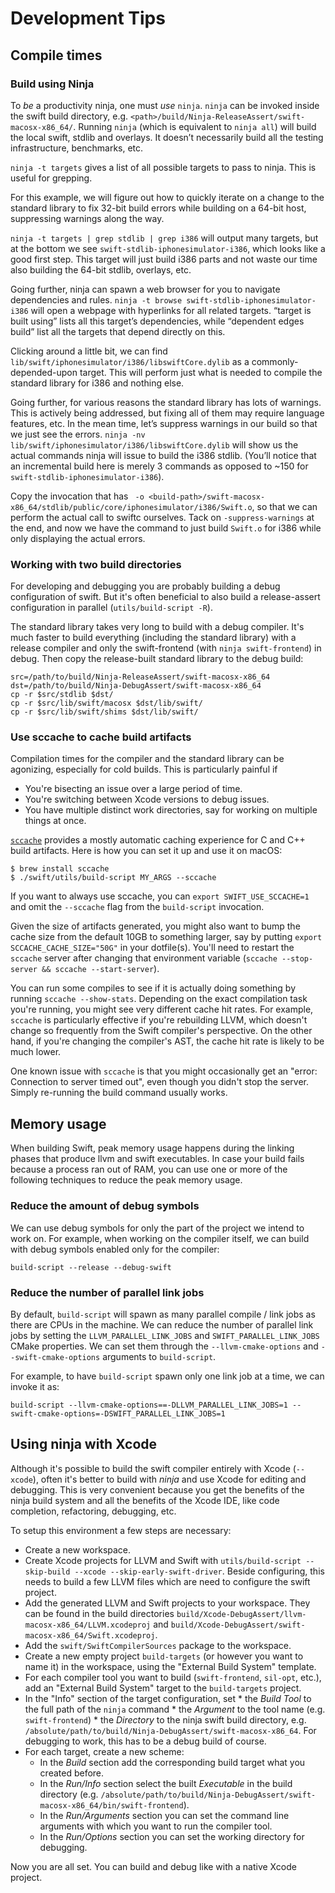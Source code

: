 # Development Tips

## Compile times

### Build using Ninja

To *be* a productivity ninja, one must *use* `ninja`. `ninja` can be invoked inside the swift build directory, e.g. `<path>/build/Ninja-ReleaseAssert/swift-macosx-x86_64/`. Running `ninja` (which is equivalent to `ninja all`) will build the local swift, stdlib and overlays. It doesn’t necessarily build all the testing infrastructure, benchmarks, etc.

`ninja -t targets` gives a list of all possible targets to pass to ninja. This is useful for grepping.

For this example, we will figure out how to quickly iterate on a change to the standard library to fix 32-bit build errors while building on a 64-bit host, suppressing warnings along the way.

`ninja -t targets | grep stdlib | grep i386` will output many targets, but at the bottom we see `swift-stdlib-iphonesimulator-i386`, which looks like a good first step. This target will just build i386 parts and not waste our time also building the 64-bit stdlib, overlays, etc.

Going further, ninja can spawn a web browser for you to navigate dependencies and rules. `ninja -t browse swift-stdlib-iphonesimulator-i386`  will open a webpage with hyperlinks for all related targets. “target is built using” lists all this target’s dependencies, while “dependent edges build” list all the targets that depend directly on this.

Clicking around a little bit, we can find `lib/swift/iphonesimulator/i386/libswiftCore.dylib` as a commonly-depended-upon target. This will perform just what is needed to compile the standard library for i386 and nothing else.

Going further, for various reasons the standard library has lots of warnings. This is actively being addressed, but fixing all of them may require language features, etc. In the mean time, let’s suppress warnings in our build so that we just see the errors. `ninja -nv lib/swift/iphonesimulator/i386/libswiftCore.dylib` will show us the actual commands ninja will issue to build the i386 stdlib. (You’ll notice that an incremental build here is merely 3 commands as opposed to ~150 for `swift-stdlib-iphonesimulator-i386`).

Copy the invocation that has  ` -o <build-path>/swift-macosx-x86_64/stdlib/public/core/iphonesimulator/i386/Swift.o`, so that we can perform the actual call to swiftc ourselves. Tack on `-suppress-warnings` at the end, and now we have the command to just build `Swift.o` for i386 while only displaying the actual errors.

### Working with two build directories
For developing and debugging you are probably building a debug configuration of swift. But it's often beneficial to also build a release-assert configuration in parallel (`utils/build-script -R`).

The standard library takes very long to build with a debug compiler. It's much faster to build everything (including the standard library) with a release compiler and only the swift-frontend (with `ninja swift-frontend`) in debug. Then copy the release-built standard library to the debug build:
```
src=/path/to/build/Ninja-ReleaseAssert/swift-macosx-x86_64
dst=/path/to/build/Ninja-DebugAssert/swift-macosx-x86_64
cp -r $src/stdlib $dst/
cp -r $src/lib/swift/macosx $dst/lib/swift/
cp -r $src/lib/swift/shims $dst/lib/swift/
```

### Use sccache to cache build artifacts

Compilation times for the compiler and the standard library can be agonizing, especially for cold builds. This is particularly painful if

* You're bisecting an issue over a large period of time.
* You're switching between Xcode versions to debug issues.
* You have multiple distinct work directories, say for working on multiple things at once.

[`sccache`](https://github.com/mozilla/sccache) provides a mostly automatic caching experience for C and C++ build artifacts. Here is how you can set it up and use it on macOS:

```
$ brew install sccache
$ ./swift/utils/build-script MY_ARGS --sccache
```

If you want to always use sccache, you can `export SWIFT_USE_SCCACHE=1` and omit the `--sccache` flag from the `build-script` invocation.

Given the size of artifacts generated, you might also want to bump the cache size from the default 10GB to something larger, say by putting `export SCCACHE_CACHE_SIZE="50G"` in your dotfile(s).  You'll need to restart the `sccache` server after changing that environment variable
(`sccache --stop-server && sccache --start-server`).

You can run some compiles to see if it is actually doing something by running `sccache --show-stats`. Depending on the exact compilation task you're running, you might see very different cache hit rates. For example, `sccache` is particularly effective if you're rebuilding LLVM, which doesn't change so frequently from the Swift compiler's perspective. On the other hand, if you're changing the compiler's AST, the cache hit rate is likely to be much lower.

One known issue with `sccache` is that you might occasionally get an "error: Connection to server timed out", even though you didn't stop the server. Simply re-running the build command usually works.

## Memory usage

When building Swift, peak memory usage happens during the linking phases that produce llvm and swift executables. In case your build fails because a process ran out of RAM, you can use one or more of the following techniques to reduce the peak memory usage.

### Reduce the amount of debug symbols

We can use debug symbols for only the part of the project we intend to work on. For example, when working on the compiler itself, we can build with debug symbols enabled only for the compiler:

```
build-script --release --debug-swift
```

### Reduce the number of parallel link jobs

By default, `build-script` will spawn as many parallel compile / link jobs as there are CPUs in the machine. We can reduce the number of parallel link jobs by setting the `LLVM_PARALLEL_LINK_JOBS` and `SWIFT_PARALLEL_LINK_JOBS` CMake properties. We can set them through the `--llvm-cmake-options` and `--swift-cmake-options` arguments to `build-script`.

For example, to have `build-script` spawn only one link job at a time, we can invoke it as:

```
build-script --llvm-cmake-options==-DLLVM_PARALLEL_LINK_JOBS=1 --swift-cmake-options=-DSWIFT_PARALLEL_LINK_JOBS=1
```

## Using ninja with Xcode

Although it's possible to build the swift compiler entirely with Xcode (`--xcode`), often it's better to build with _ninja_ and use Xcode for editing and debugging.
This is very convenient because you get the benefits of the ninja build system and all the benefits of the Xcode IDE, like code completion, refactoring, debugging, etc.

To setup this environment a few steps are necessary:
* Create a new workspace.
* Create Xcode projects for LLVM and Swift with `utils/build-script --skip-build --xcode --skip-early-swift-driver`. Beside configuring, this needs to build a few LLVM files which are need to configure the swift project.
* Add the generated LLVM and Swift projects to your workspace. They can be found in the build directories `build/Xcode-DebugAssert/llvm-macosx-x86_64/LLVM.xcodeproj` and `build/Xcode-DebugAssert/swift-macosx-x86_64/Swift.xcodeproj`.
* Add the `swift/SwiftCompilerSources` package to the workspace.
* Create a new empty project `build-targets` (or however you want to name it) in the workspace, using the "External Build System" template.
* For each compiler tool you want to build (`swift-frontend`, `sil-opt`, etc.), add an "External Build System" target to the `build-targets` project.
* In the "Info" section of the target configuration, set
	  * the _Build Tool_ to the full path of the `ninja` command
	  * the _Argument_ to the tool name (e.g. `swift-frontend`)
	  * the _Directory_ to the ninja swift build directory, e.g. `/absolute/path/to/build/Ninja-DebugAssert/swift-macosx-x86_64`. For debugging to work, this has to be a debug build of course.
* For each target, create a new scheme:
    * In the _Build_ section add the corresponding build target what you created before.
    * In the _Run/Info_ section select the built _Executable_ in the build directory (e.g. `/absolute/path/to/build/Ninja-DebugAssert/swift-macosx-x86_64/bin/swift-frontend`).
    * In the _Run/Arguments_ section you can set the command line arguments with which you want to run the compiler tool.
    * In the _Run/Options_ section you can set the working directory for debugging.

Now you are all set. You can build and debug like with a native Xcode project.